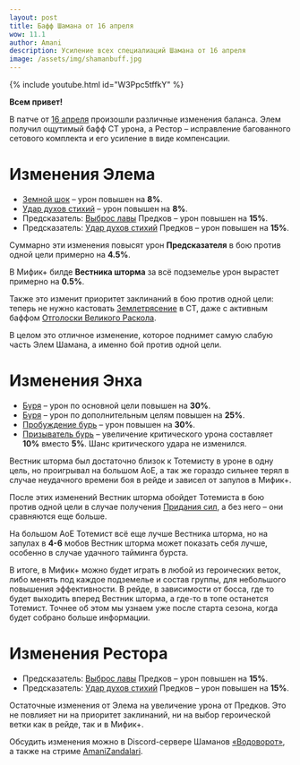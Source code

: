 ```yaml
---    
layout: post
title: Бафф Шамана от 16 апреля
wow: 11.1
author: Amani
description: Усиление всех специалиаций Шамана от 16 апреля
image: /assets/img/shamanbuff.jpg
---
```


<p></p>

{% include youtube.html id="W3Ppc5tffkY" %}

<p></p>


**Всем привет!**

В патче от [16 апреля](https://us.forums.blizzard.com/en/wow/t/class-tuning-incoming-%E2%80%93-april-15/2091525/1) произошли различные изменения баланса. Элем получил ощутимый бафф СТ урона, а Рестор – исправление багованного сетового комплекта и его усиление в виде компенсации.


<!--more-->

# Изменения Элема

* [Земной шок](https://ru.wowhead.com/spell=8042) – урон повышен на **8%**.
* [Удар духов стихий](https://ru.wowhead.com/spell=117014) – урон повышен на **8%**.
* Предсказатель: [Выброс лавы](https://ru.wowhead.com/spell=51505) Предков – урон повышен на **15%**.
* Предсказатель: [Удар духов стихий](https://ru.wowhead.com/spell=117014) Предков – урон повышен на **15%**.

<p></p>

Суммарно эти изменения повысят урон **Предсказателя** в бою против одной цели примерно на **4.5%**.

В Мифик+ билде **Вестника шторма** за всё подземелье урон вырастет примерно на **0.5%**. 

Также это изменит приоритет заклинаний в бою против одной цели: теперь не нужно кастовать [Землетрясение](https://ru.wowhead.com/spell=61882) в СТ, даже с активным баффом [Отголоски Великого Раскола](https://www.wowhead.com/ru/spell=384087).

В целом это отличное изменение, которое поднимет самую слабую часть Элем Шамана, а именно бой против одной цели.

# Изменения Энха

* [Буря](https://www.wowhead.com/ru/spell=454009/) – урон по основной цели повышен на **30%**.
* [Буря](https://www.wowhead.com/ru/spell=454009/) – урон по дополнительным целям повышен на **25%**.
* [Пробуждение бурь](https://www.wowhead.com/ru/spell=455129) – урон повышен на **30%**.
* [Призыватель бурь](https://www.wowhead.com/ru/spell=454021/) – увеличение критического урона составляет **10%** вместо **5%**. Шанс критического удара не изменился.

<p></p>

Вестник шторма был достаточно близок к Тотемисту в уроне в одну цель, но проигрывал на большом АоЕ, а так же гораздо сильнее терял в случае неудачного времени боя в рейде и зависел от запулов в Мифик+.

После этих изменений Вестник шторма обойдет Тотемиста в бою против одной цели в случае получения [Придания сил](https://www.wowhead.com/ru/spell=10060/), а без него – они сравняются еще больше.

На большом АоЕ Тотемист всё еще лучше Вестника шторма, но на запулах в **4-6** мобов Вестник шторма может показать себя лучше, особенно в случае удачного тайминга бурста.

В итоге, в Мифик+ можно будет играть в любой из героических веток, либо менять под каждое подземелье и состав группы, для небольшого повышения эффективности. В рейде, в зависимости от босса, где то будет выходить вперед Вестник шторма, а где-то в топе останется Тотемист. Точнее об этом мы узнаем уже после старта сезона, когда будет собрано больше информации.

# Изменения Рестора

* Предсказатель: [Выброс лавы](https://ru.wowhead.com/spell=51505) Предков – урон повышен на **15%**.
* Предсказатель: [Удар духов стихий](https://ru.wowhead.com/spell=117014) Предков – урон повышен на **15%**.

<p></p>

Остаточные изменения от Элема на увеличение урона от Предков. Это не повлияет ни на приоритет заклинаний, ни на выбор героической ветки как в рейде, так и в Мифик+.

<p></p>

Обсудить изменения можно в Discord-сервере Шаманов [«Водоворот»](https://discord.gg/vodovorot), а также на стриме [AmaniZandalari](https://www.twitch.tv/amanizandalari).

